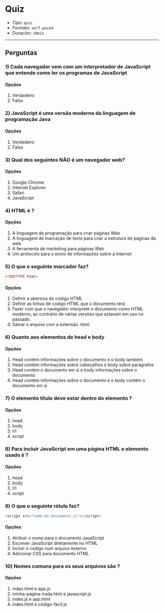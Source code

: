 # Quiz

- Tipo: `quiz`
- Formato: `self-paced`
- Duración: `20min`

---

## Perguntas

### 1) Cada navegador vem com um interpretador de JavaScript que entende como ler os programas de JavaScript

#### Opções

1. Verdadeiro
2. Falso

<solution style="display:none;">1</solution>

### 2) JavaScript é uma versão moderna da linguagem de programação Java

#### Opções

1. Verdadeiro
2. Falso

<solution style="display:none;">2</solution>

### 3) Qual dos seguintes NÃO é um navegador web?

#### Opções

1. Google Chrome
2. Internet Explorer
3. Safari
4. JavaScript

<solution style="display:none;">4</solution>

### 4) HTML é ?

#### Opções

1. A linguagem de programação para criar páginas Web
2. A linguagem de marcação de texto para criar a estrutura de páginas da web
3. A ferramenta de marketing para páginas Web
4. Um protocolo para o envio de informações sobre a Internet

<solution style="display:none;">2</solution>

### 5) O que o seguinte marcador faz?

```html
<!DOCTYPE html>
```

#### Opções

1. Definir a abertura do código HTML
2. Definir as linhas de código HTML que o documento terá
3. Fazer com que o navegador interprete o documento como HTML moderno, ao
   contrário de várias versões que estavam em uso no passado.
4. Salvar o arquivo com a extensão .html

<solution style="display:none;">3</solution>

### 6) Quanto aos elementos de head e body

#### Opções

1. Head contém informações sobre o documento e o body também
2. Head contém informações sobre cabeçalhos e body sobre parágrafos
3. Head contém o documento em si e body informações sobre o documento
4. Head contém informações sobre o documento e o body contém o documento em si

<solution style="display:none;">4</solution>

### 7) O elemento título deve estar dentro do elemento ?

#### Opções

1. head
2. body
3. h1
4. script

<solution style="display:none;">1</solution>

### 8) Para incluir JavaScript em uma página HTML o elemento usado é ?

#### Opções

1. head
2. body
3. h1
4. script

<solution style="display:none;">4</solution>

### 9) O que o seguinte rótulo faz?

```js
<script src="nome-do-documento.js"></script>
```

#### Opções

1. Atribuir o nome para o documento JavaScript
2. Escrever JavaScript diretamente no HTML
3. Incluir o código num arquivo externo
4. Adicionar CSS para documento HTML

<solution style="display:none;">3</solution>

### 10) Nomes comuns para os seus arquivos são ?

#### Opções

1. index.html e app.js
2. minha-página-irada.html e javascript.js
3. index.js e app.html
4. index.html e código-facil.js

<solution style="display:none;">1</solution>
